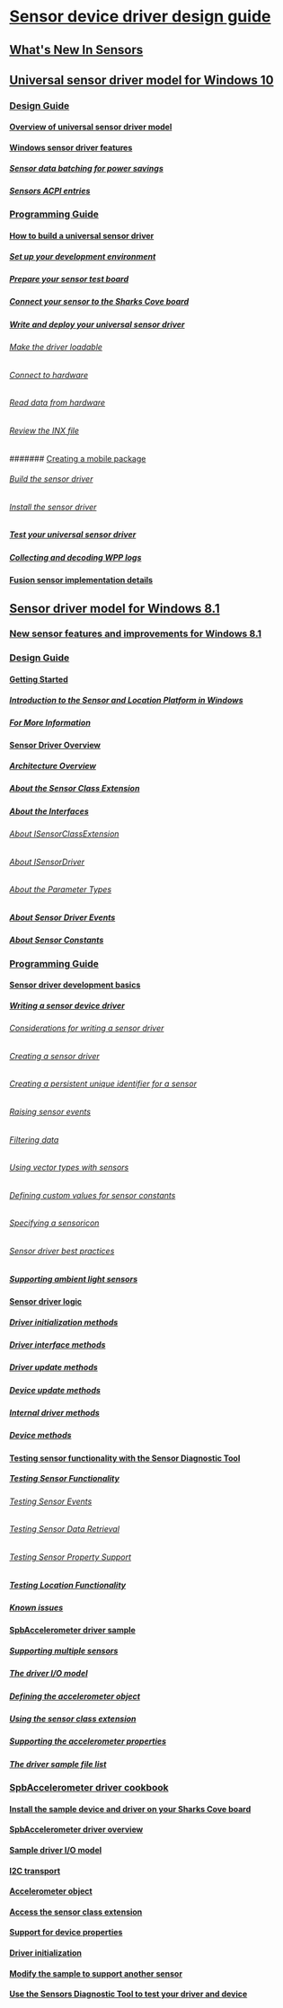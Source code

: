 # [Sensor device driver design guide](index.md)
## [What's New In Sensors](what-s-new-in-sensors.md)
## [Universal sensor driver model for Windows 10](converged-sensor-driver-model-for-windows-10.md)
### [Design Guide](design-guide.md)
#### [Overview of universal sensor driver model](overview-of-converged-sensor-driver-model.md)
#### [Windows sensor driver features](windows-sensor-driver-features.md)
##### [Sensor data batching for power savings](sensor-batching-for-power-saving-.md)
##### [Sensors ACPI entries](sensors-acpi-entries.md)
### [Programming Guide](programming-guide-v2.md)
#### [How to build a universal sensor driver](how-to-build-a-universal-sensor-driver.md)
##### [Set up your development environment](set-up-your-development-environment.md)
##### [Prepare your sensor test board](prepare-your-sensor-test-board.md)
##### [Connect your sensor to the Sharks Cove board](connect-your-sensor-to-the-sharks-cove-board.md)
##### [Write and deploy your universal sensor driver](write-and-deploy-your-universal-sensor-driver.md)
###### [Make the driver loadable](make-the-driver-loadable.md)
###### [Connect to hardware](connect-to-hardware.md)
###### [Read data from hardware](read-data-from-hardware.md)
###### [Review the INX file](review-and-revise-the-inf-file.md)
####### [Creating a mobile package](creating-a-mobile-package.md)
###### [Build the sensor driver](build-the-sensor-driver.md)
###### [Install the sensor driver](install-the-sensor-driver.md)
##### [Test your universal sensor driver](test-your-universal-sensor-driver.md)
##### [Collecting and decoding WPP logs](collecting-and-decoding-wpp-logs.md)
#### [Fusion sensor implementation details](fusion-sensor-implementation-details.md)
## [Sensor driver model for Windows 8.1](sensor-driver-model-for-windows-8-1.md)
### [New sensor features and improvements for Windows 8.1](new-sensor-features-and-improvements-for-windows-8-1.md)
### [Design Guide](sensor-driver-design-guide.md)
#### [Getting Started](getting-started.md)
##### [Introduction to the Sensor and Location Platform in Windows](introduction-to-the-sensor-and-location-platform-in-windows.md)
##### [For More Information](for-more-information.md)
#### [Sensor Driver Overview](sensor-driver-overview.md)
##### [Architecture Overview](architecture-overview.md)
##### [About the Sensor Class Extension](about-the-sensor-class-extension.md)
##### [About the Interfaces](about-the-interfaces.md)
###### [About ISensorClassExtension](about-isensorclassextension.md)
###### [About ISensorDriver](about-isensordriver.md)
###### [About the Parameter Types](about-the-parameter-types.md)
##### [About Sensor Driver Events](about-sensor-driver-events.md)
##### [About Sensor Constants](about-sensor-constants.md)
### [Programming Guide](programming-guide.md)
#### [Sensor driver development basics](sensor-driver-development-basics.md)
##### [Writing a sensor device driver](writing-a-sensor-device-driver.md)
###### [Considerations for writing a sensor driver](considerations-for-writing-a-sensor-driver.md)
###### [Creating a sensor driver](creating-the-driver.md)
###### [Creating a persistent unique identifier for a sensor](creating-a-persistent-unique-identifier.md)
###### [Raising sensor events](raising-events.md)
###### [Filtering data](filtering-data.md)
###### [Using vector types with sensors](using-vector-types.md)
###### [Defining custom values for sensor constants](defining-custom-values-for-constants.md)
###### [Specifying a sensoricon](specifying-an-icon.md)
###### [Sensor driver best practices](sensor-driver-best-practices.md)
##### [Supporting ambient light sensors](supporting-ambient-light-sensors.md)
#### [Sensor driver logic](driver-logic--pseudo-code-.md)
##### [Driver initialization methods](driver-initialization-methods.md)
##### [Driver interface methods](driver-interface-methods.md)
##### [Driver update methods](internal-helper-methods.md)
##### [Device update methods](device-update-methods.md)
##### [Internal driver methods](internal-driver-methods.md)
##### [Device methods](device-methods.md)
#### [Testing sensor functionality with the Sensor Diagnostic Tool](the-sensor-diagnostic-tool.md)
##### [Testing Sensor Functionality](testing-sensor-functionality.md)
###### [Testing Sensor Events](testing-sensor-events.md)
###### [Testing Sensor Data Retrieval](testing-sensor-properties.md)
###### [Testing Sensor Property Support](testing-and-logging-sensor-data.md)
##### [Testing Location Functionality](testing-location-functionality.md)
##### [Known issues](known-issues.md)
#### [SpbAccelerometer driver sample](spbaccelerometer-driver-sample.md)
##### [Supporting multiple sensors](supporting-multiple-sensors.md)
##### [The driver I/O model](the-driver-i-o-model.md)
##### [Defining the accelerometer object](defining-the-accelerometer-object.md)
##### [Using the sensor class extension](using-the-sensor-class-extension.md)
##### [Supporting the accelerometer properties](supporting-the-accelerometer-properties.md)
##### [The driver sample file list](the-driver-sample-file-list.md)
### [SpbAccelerometer driver cookbook](spbaccelerometer-driver-cookbook.md)
#### [Install the sample device and driver on your Sharks Cove board](installing-the-sample-device-and-driver-on-your-sharks-cove-board.md)
#### [SpbAccelerometer driver overview](spbaccelerometer-driver-overview.md)
#### [Sample driver I/O model](the-sample-driver-i-o-model.md)
#### [I2C transport](the-i2c-transport.md)
#### [Accelerometer object](the-accelerometer-object.md)
#### [Access the sensor class extension](accessing-the-sensor-class-extension.md)
#### [Support for device  properties](supporting-the-device--properties.md)
#### [Driver initialization](driver-initialization.md)
#### [Modify the sample to support another sensor](modifying-the-sample-to-support-another-sensor.md)
#### [Use the Sensors Diagnostic Tool to test your driver and device](using-the-sensors-diagnostic-tool-to-test-your-driver-and-device.md)

